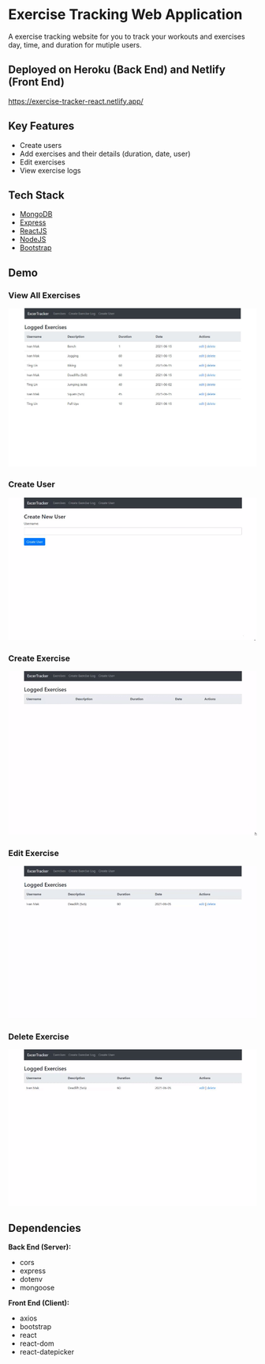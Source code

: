 # Exercise Tracking Web Application

A exercise tracking website for you to track your workouts and exercises day, time, and duration for mutiple users.

## Deployed on Heroku (Back End) and Netlify (Front End)
https://exercise-tracker-react.netlify.app/

## Key Features

- Create users
- Add exercises and their details (duration, date, user)
- Edit exercises
- View exercise logs

## Tech Stack

- [MongoDB](https://www.mongodb.com/)
- [Express](https://expressjs.com/)
- [ReactJS](https://reactjs.org/)
- [NodeJS](https://nodejs.org/en/)
- [Bootstrap](https://getbootstrap.com/)

## Demo

### View All Exercises
![alt text](https://github.com/ivan-jb-mak/exercise-tracker-app/blob/master/gifs/Exercises.JPG "View All Exercises")

### Create User
![alt text](https://github.com/ivan-jb-mak/exercise-tracker-app/blob/master/gifs/CreateUser.gif "Create User")

### Create Exercise
![alt text](https://github.com/ivan-jb-mak/exercise-tracker-app/blob/master/gifs/CreateExercise.gif "Create Exercise")

### Edit Exercise
![alt text](https://github.com/ivan-jb-mak/exercise-tracker-app/blob/master/gifs/EditExercise.gif "Edit Exercise")

### Delete Exercise
![alt text](https://github.com/ivan-jb-mak/exercise-tracker-app/blob/master/gifs/DeleteExercise.gif "Delete Exercise")


## Dependencies

**Back End (Server):**
- cors
- express
- dotenv
- mongoose


**Front End (Client):**
- axios
- bootstrap
- react
- react-dom
- react-datepicker
